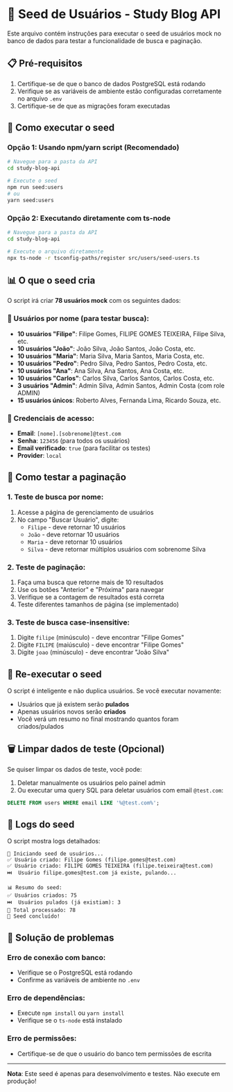 # 🌱 Seed de Usuários - Study Blog API

Este arquivo contém instruções para executar o seed de usuários mock no banco de dados para testar a funcionalidade de busca e paginação.

## 📋 Pré-requisitos

1. Certifique-se de que o banco de dados PostgreSQL está rodando
2. Verifique se as variáveis de ambiente estão configuradas corretamente no arquivo `.env`
3. Certifique-se de que as migrações foram executadas

## 🚀 Como executar o seed

### Opção 1: Usando npm/yarn script (Recomendado)

```bash
# Navegue para a pasta da API
cd study-blog-api

# Execute o seed
npm run seed:users
# ou
yarn seed:users
```

### Opção 2: Executando diretamente com ts-node

```bash
# Navegue para a pasta da API
cd study-blog-api

# Execute o arquivo diretamente
npx ts-node -r tsconfig-paths/register src/users/seed-users.ts
```

## 📊 O que o seed cria

O script irá criar **78 usuários mock** com os seguintes dados:

### 👥 Usuários por nome (para testar busca):

- **10 usuários "Filipe"**: Filipe Gomes, FILIPE GOMES TEIXEIRA, Filipe Silva, etc.
- **10 usuários "João"**: João Silva, João Santos, João Costa, etc.
- **10 usuários "Maria"**: Maria Silva, Maria Santos, Maria Costa, etc.
- **10 usuários "Pedro"**: Pedro Silva, Pedro Santos, Pedro Costa, etc.
- **10 usuários "Ana"**: Ana Silva, Ana Santos, Ana Costa, etc.
- **10 usuários "Carlos"**: Carlos Silva, Carlos Santos, Carlos Costa, etc.
- **3 usuários "Admin"**: Admin Silva, Admin Santos, Admin Costa (com role ADMIN)
- **15 usuários únicos**: Roberto Alves, Fernanda Lima, Ricardo Souza, etc.

### 🔐 Credenciais de acesso:

- **Email**: `[nome].[sobrenome]@test.com`
- **Senha**: `123456` (para todos os usuários)
- **Email verificado**: `true` (para facilitar os testes)
- **Provider**: `local`

## 🧪 Como testar a paginação

### 1. Teste de busca por nome:

1. Acesse a página de gerenciamento de usuários
2. No campo "Buscar Usuário", digite:
   - `Filipe` - deve retornar 10 usuários
   - `João` - deve retornar 10 usuários
   - `Maria` - deve retornar 10 usuários
   - `Silva` - deve retornar múltiplos usuários com sobrenome Silva

### 2. Teste de paginação:

1. Faça uma busca que retorne mais de 10 resultados
2. Use os botões "Anterior" e "Próxima" para navegar
3. Verifique se a contagem de resultados está correta
4. Teste diferentes tamanhos de página (se implementado)

### 3. Teste de busca case-insensitive:

1. Digite `filipe` (minúsculo) - deve encontrar "Filipe Gomes"
2. Digite `FILIPE` (maiúsculo) - deve encontrar "Filipe Gomes"
3. Digite `joao` (minúsculo) - deve encontrar "João Silva"

## 🔄 Re-executar o seed

O script é inteligente e não duplica usuários. Se você executar novamente:

- Usuários que já existem serão **pulados**
- Apenas usuários novos serão **criados**
- Você verá um resumo no final mostrando quantos foram criados/pulados

## 🗑️ Limpar dados de teste (Opcional)

Se quiser limpar os dados de teste, você pode:

1. Deletar manualmente os usuários pelo painel admin
2. Ou executar uma query SQL para deletar usuários com email `@test.com`:

```sql
DELETE FROM users WHERE email LIKE '%@test.com%';
```

## 📝 Logs do seed

O script mostra logs detalhados:

```
🌱 Iniciando seed de usuários...
✅ Usuário criado: Filipe Gomes (filipe.gomes@test.com)
✅ Usuário criado: FILIPE GOMES TEIXEIRA (filipe.teixeira@test.com)
⏭️  Usuário filipe.gomes@test.com já existe, pulando...

📊 Resumo do seed:
✅ Usuários criados: 75
⏭️  Usuários pulados (já existiam): 3
📝 Total processado: 78
🎉 Seed concluído!
```

## 🐛 Solução de problemas

### Erro de conexão com banco:

- Verifique se o PostgreSQL está rodando
- Confirme as variáveis de ambiente no `.env`

### Erro de dependências:

- Execute `npm install` ou `yarn install`
- Verifique se o `ts-node` está instalado

### Erro de permissões:

- Certifique-se de que o usuário do banco tem permissões de escrita

---

**Nota**: Este seed é apenas para desenvolvimento e testes. Não execute em produção!
